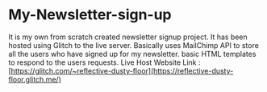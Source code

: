 # My-Newsletter-sign-up
It is my own from scratch created newsletter signup project. It has been hosted using Glitch to the live server. Basically uses MailChimp API to store all the users who have signed up for my newsletter. basic HTML templates to respond to the users requests.
Live Host Website Link : [https://glitch.com/~reflective-dusty-floor](https://reflective-dusty-floor.glitch.me/)
